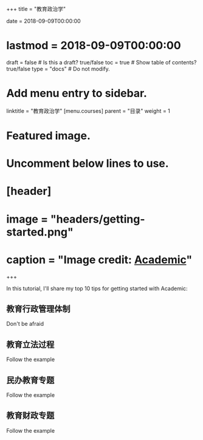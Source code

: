 +++
title = "教育政治学"

date = 2018-09-09T00:00:00
# lastmod = 2018-09-09T00:00:00

draft = false  # Is this a draft? true/false
toc = true  # Show table of contents? true/false
type = "docs"  # Do not modify.

# Add menu entry to sidebar.
linktitle = "教育政治学"
[menu.courses]
  parent = "目录"
  weight = 1

# Featured image.
# Uncomment below lines to use.
# [header]
# image = "headers/getting-started.png"
# caption = "Image credit: [**Academic**](https://github.com/gcushen/hugo-academic/)"
+++

In this tutorial, I'll share my top 10 tips for getting started with Academic:

##  教育行政管理体制

Don't be afraid

## 教育立法过程

Follow the example

## 民办教育专题

Follow the example

## 教育财政专题

Follow the example
